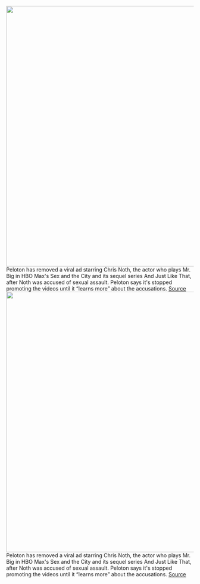 <img src='https://cdn.vox-cdn.com/thumbor/FtGlRs8cNmm5L7S0UsWTch5KVHM=/0x0:3100x2325/1200x800/filters:focal(1302x915:1798x1411)/cdn.vox-cdn.com/uploads/chorus_image/image/70285106/1236439110.0.jpg' width='700px' /><br/>
Peloton has removed a viral ad starring Chris Noth, the actor who plays Mr. Big in HBO Max's Sex and the City and its sequel series And Just Like That, after Noth was accused of sexual assault. Peloton says it's stopped promoting the videos until it “learns more” about the accusations.
<a href='https://www.theverge.com/2021/12/17/22841034/peloton-viral-ads-sex-and-the-city-mr-big-chris-noth-sexual-assault'> Source <a/><img src='https://cdn.vox-cdn.com/thumbor/FtGlRs8cNmm5L7S0UsWTch5KVHM=/0x0:3100x2325/1200x800/filters:focal(1302x915:1798x1411)/cdn.vox-cdn.com/uploads/chorus_image/image/70285106/1236439110.0.jpg' width='700px' /><br/>
Peloton has removed a viral ad starring Chris Noth, the actor who plays Mr. Big in HBO Max's Sex and the City and its sequel series And Just Like That, after Noth was accused of sexual assault. Peloton says it's stopped promoting the videos until it “learns more” about the accusations.
<a href='https://www.theverge.com/2021/12/17/22841034/peloton-viral-ads-sex-and-the-city-mr-big-chris-noth-sexual-assault'> Source <a/>
